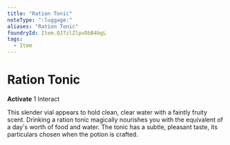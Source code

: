 ```yaml
---
title: "Ration Tonic"
noteType: ":luggage:"
aliases: "Ration Tonic"
foundryId: Item.QJ7zlZlpvDbB4bgL
tags:
  - Item
---
```


# Ration Tonic

**Activate** 1 Interact

This slender vial appears to hold clean, clear water with a faintly fruity scent. Drinking a ration tonic magically nourishes you with the equivalent of a day's worth of food and water. The tonic has a subtle, pleasant taste, its particulars chosen when the potion is crafted.
